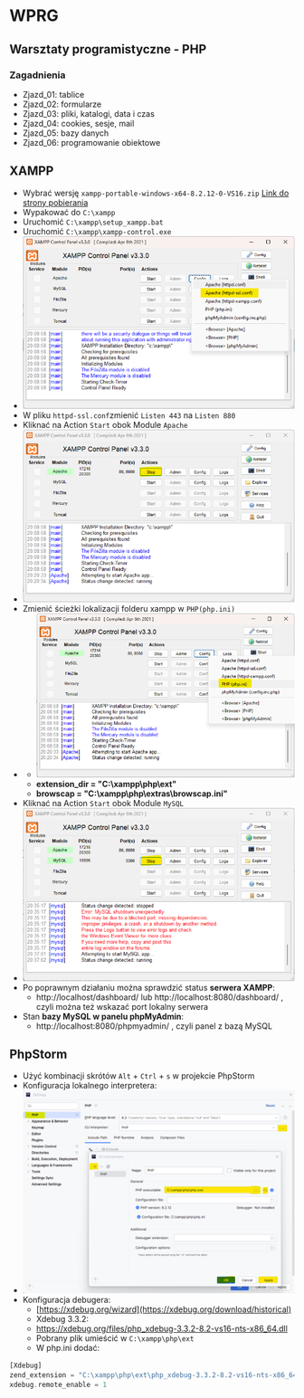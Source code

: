 # WPRG
## Warsztaty programistyczne - PHP

### Zagadnienia
- Zjazd_01:
tablice
- Zjazd_02:
formularze
- Zjazd_03:
pliki, katalogi, data i czas
- Zjazd_04:
cookies, sesje, mail
- Zjazd_05:
bazy danych
- Zjazd_06:
programowanie obiektowe

## XAMPP
- Wybrać wersję `xampp-portable-windows-x64-8.2.12-0-VS16.zip` [Link do strony pobierania](https://sourceforge.net/projects/xampp/files/XAMPP%20Windows/8.2.12/)
- Wypakować do `C:\xampp`
- Uruchomić `C:\xampp\setup_xampp.bat`
- Uruchomić `C:\xampp\xampp-control.exe`
- ![img_01.png](img/img_01.png)
- W pliku `httpd-ssl.conf`zmienić `Listen 443` na `Listen 880`
- Kliknać na Action `Start` obok Module `Apache`
- ![img_02.png](img/img_02.png)
- Zmienić ścieżki lokalizacji folderu xampp w `PHP(php.ini)`
- - ![img_03.png](img/img_03.png)
  - **extension_dir = "C:\xampp\php\ext"**
  - **browscap = "C:\xampp\php\extras\browscap.ini"**
- Kliknać na Action `Start` obok Module `MySQL`
- ![img_04.png](img/img_04.png)
- Po poprawnym działaniu można sprawdzić status **serwera XAMPP**:
  - http://localhost/dashboard/ lub http://localhost:8080/dashboard/ , czyli można też wskazać port lokalny serwera
- Stan **bazy MySQL w panelu phpMyAdmin**:
  - http://localhost:8080/phpmyadmin/ , czyli panel z bazą MySQL

## PhpStorm
- Użyć kombinacji skrótów `Alt` + `Ctrl` + `s` w projekcie PhpStorm
- Konfiguracja lokalnego interpretera:
- ![img_05.png](img/img_05.png)
- Konfiguracja debugera:
  - [https://xdebug.org/wizard](https://xdebug.org/download/historical)
  - Xdebug 3.3.2:
  - https://xdebug.org/files/php_xdebug-3.3.2-8.2-vs16-nts-x86_64.dll
  - Pobrany plik umieścić w `C:\xampp\php\ext`
  - W php.ini dodać:
```php
[Xdebug]
zend_extension = "C:\xampp\php\ext\php_xdebug-3.3.2-8.2-vs16-nts-x86_64.dll"
xdebug.remote_enable = 1
```

